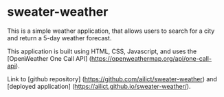 # sweater-weather
This is a simple weather application, that allows users to search for a city and return a 5-day weather forecast. 

This application is built using HTML, CSS, Javascript, and uses the [OpenWeather One Call API] (https://openweathermap.org/api/one-call-api). 

Link to [github repository] (https://github.com/ailict/sweater-weather) and [deployed application] (https://ailict.github.io/sweater-weather/).

